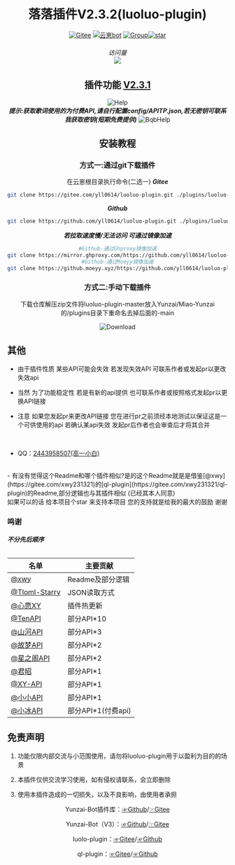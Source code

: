 <div align="center">
<h1>落落插件V2.3.2(luoluo-plugin)</h1>


[![Gitee](https://img.shields.io/badge/Gitee-落落插件-black?style=flat-square&logo=gitee)](https://gitee.com/xwy231321/ql-plugin) [![云崽bot](https://img.shields.io/badge/云崽-v3-black?style=flat-square&logo=dependabot)](https://gitee.com/Le-niao/Yunzai-Bot) [![Group](https://img.shields.io/badge/联系方式-2443958507-red?style=flat-square&logo=GroupMe&logoColor=white)](https://qm.qq.com/cgi-bin/qm/qr?k=Vzr6Z6yISyfTNKic29xQEattdPxHldPW)<a href='https://gitee.com/yll0614/luoluo-plugin/stargazers'><img src='https://gitee.com/yll0614/luoluo-plugin/badge/star.svg?theme=dark' alt='star'></img></a>
 ###### 访问量<br><img src="https://count.moeyy.cn/get/@:yueyuez/"/></br>
 ## 插件功能 [V2.3.1](./CHANGELOG.md)
<img src='https://gitee.com/yll0614/img/raw/master/v2.3.2help.jpg'  alt='Help'></img>  
***提示:获取歌词使用的为付费API,请自行配置config/APITP.json,若无密钥可联系我获取密钥(短期免费提供)***
<img src='https://gitee.com/yll0614/img/raw/master/v2.3.2bqbhelp.jpg'  alt='BqbHelp'></img>  
 ## 安装教程  
### 方式一:通过git下载插件  
在云崽根目录执行命令(二选一)
***Gitee***
```sh
git clone https://gitee.com/yll0614/luoluo-plugin.git ./plugins/luoluo-plugin/
```
***Github***
```sh
git clone https://github.com/yll0614/luoluo-plugin.git ./plugins/luoluo-plugin/
```
***若拉取速度慢/无法访问 可通过镜像加速***
```sh
#Github-通过Ghproxy镜像加速
git clone https://mirror.ghproxy.com/https://github.com/yll0614/luoluo-plugin.git ./plugins/luoluo-plugin/
#Github-通过Moeyy镜像加速
git clone https://github.moeyy.xyz/https://github.com/yll0614/luoluo-plugin.git ./plugins/luoluo-plugin/
```
### 方式二:手动下载插件
下载仓库解压zip文件将luoluo-plugin-master放入Yunzai/Miao-Yunzai的/plugins目录下重命名去掉后面的-main

<img src='https://gitee.com/yll0614/img/raw/master/Download%E4%BB%93%E5%BA%93.png'  alt='Download'></img>
</div>

 ## 其他  
 - 由于插件性质 某些API可能会失效 若发现失效API 可联系作者或发起pr以更改失效api

 - 当然 为了功能稳定性 若是有新的api提供 也可联系作者或按照格式发起pr以更换API链接

 - 注意 如果您发起pr来更改API链接 您在进行pr之前须经本地测试以保证这是一个可供使用的api 若确认某api失效 发起pr后作者也会审查后才将其合并
<br/>

- QQ：[2443958507(高一小白)](https://qm.qq.com/cgi-bin/qm/qr?k=Vzr6Z6yISyfTNKic29xQEattdPxHldPW)
<br/>
- 有没有觉得这个Readme和哪个插件相似?是的这个Readme就是是借鉴[@xwy](https://gitee.com/xwy231321)的[ql-plugin](https://gitee.com/xwy231321/ql-plugin)的Readme,部分逻辑也与其插件相似 (已经其本人同意)
<br/>
如果可以的话 给本项目个star 来支持本项目 您的支持就是给我的最大的鼓励 谢谢

### 鸣谢
###### ***不分先后顺序***

| 名单  | 主要贡献      |
|-----|-----------|
| [@xwy](https://gitee.com/xwy231321) | Readme及部分逻辑   | 
| [@Tloml-Starry](https://gitee.com/Tloml-Starry) | JSON读取方式  |
| [@心愿XY](https://gitee.com/hgh123520) | 插件热更新  |
| [@TenAPI](https://tenapi.cn/) | 部分API*10 |
| [@山河API](https://shanhey.cn/) | 部分API*3  |
| [@故梦API](https://www.gumengya.com/) | 部分API*2  |
| [@星之阁API](https://api.xingzhige.com/) | 部分API*2  |
| [@君昭](https://gitee.com/jun-zhaojinzhaoei) | 部分API*1 |
| [@XY-API](https://api.yugan.love/) | 部分API*1  |
| [@小小API](https://api-m.com/) | 部分API*1  |
| [@小冰API](https://xiaobapi.top/) | 部分API*1(付费api) |




## 免责声明

1) 功能仅限内部交流与小范围使用，请勿将luoluo-plugin用于以盈利为目的的场景

2) 本插件仅供交流学习使用，如有侵权请联系，会立即删除

3) 使用本插件造成的一切损失，以及不良影响，由使用者承担

<div align="center">

Yunzai-Bot插件库：[☞Github](https://github.com/yhArcadia/Yunzai-Bot-plugins-index)/[☞Gitee](https://gitee.com/yhArcadia/Yunzai-Bot-plugins-index)

Yunzai-Bot（V3）：[☞Github](https://github.com/Le-niao/Yunzai-Bot)/[☞Gitee](https://gitee.com/Le-niao/Yunzai-Bot) 

luolo-plugin：[☞Gitee](https://gitee.com/yll0614/luoluo-plugin)/[☞Github](https://github.com/yll0614/luoluo-plugin)

ql-plugin：[☞Gitee](https://gitee.com/xwy231321/ql-plugin)/[☞Github](https://github.com/xwy231321/ql-plugin)


</div>
